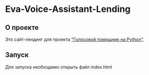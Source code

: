 # Eva-Voice-Assistant-Lending

## О проекте
Это сайт-лендинг для проекта ["Голосовой помощник на Python"](https://github.com/Keiseker/Voice-Assistant-on-Python).
  
## Запуск
Для запуска необходимо открыть файл index.html
